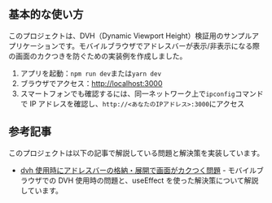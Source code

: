 ## 基本的な使い方

このプロジェクトは、DVH（Dynamic Viewport Height）検証用のサンプルアプリケーションです。モバイルブラウザでアドレスバーが表示/非表示になる際の画面のカクつきを防ぐための実装例を作成しました。

1. アプリを起動：`npm run dev`または`yarn dev`
2. ブラウザでアクセス：[http://localhost:3000](http://localhost:3000)
3. スマートフォンでも確認するには、同一ネットワーク上で`ipconfig`コマンドで IP アドレスを確認し、`http://<あなたのIPアドレス>:3000`にアクセス

## 参考記事

このプロジェクトは以下の記事で解説している問題と解決策を実装しています。

- [dvh 使用時にアドレスバーの格納・展開で画面がカクつく問題](https://qiita.com/tatsuyayamakawa/items/8a43f1d87815d7e8e112) - モバイルブラウザでの DVH 使用時の問題と、useEffect を使った解決策について解説しています。
